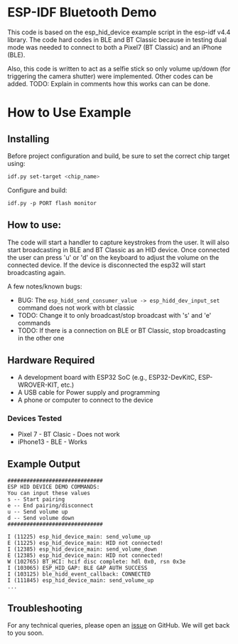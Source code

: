 # ESP-IDF Bluetooth Demo
This code is based on the esp_hid_device example script in the esp-idf v4.4 library. The code hard codes in BLE and BT Classic because in testing dual mode was needed to connect to both a Pixel7 (BT Classic) and an iPhone (BLE).   

Also, this code is written to act as a selfie stick so only volume up/down (for triggering the camera shutter) were implemented. Other codes can be added. TODO: Explain in comments how this works can can be done.

# How to Use Example
## Installing
Before project configuration and build, be sure to set the correct chip target using:

```bash
idf.py set-target <chip_name>
```

Configure and build:
```
idf.py -p PORT flash monitor
```
## How to use:
The code will start a handler to capture keystrokes from the user. It will also start broadcasting in BLE and BT Classic as an HID device. Once connected the user can press 'u' or 'd' on the keyboard to adjust the volume on the connected device. If the device is disconnected the esp32 will start broadcasting again.

A few notes/known bugs:
- BUG: The `esp_hidd_send_consumer_value -> esp_hidd_dev_input_set` command does not work with bt classic
- TODO: Change it to only broadcast/stop broadcast with 's' and 'e' commands
- TODO: If there is a connection on BLE or BT Classic, stop broadcasting in the other one


## Hardware Required

* A development board with ESP32 SoC (e.g., ESP32-DevKitC, ESP-WROVER-KIT, etc.)
* A USB cable for Power supply and programming
* A phone or computer to connect to the device

### Devices Tested
* Pixel 7 - BT Clasic - Does not work
* iPhone13 - BLE - Works


## Example Output
```
##############################
ESP HID DEVICE DEMO COMMANDS:
You can input these values
s -- Start pairing
e -- End pairing/disconnect
u -- Send volume up
d -- Send volume down
##############################

I (11225) esp_hid_device_main: send_volume_up
E (11225) esp_hid_device_main: HID not connected!
I (12385) esp_hid_device_main: send_volume_down
E (12385) esp_hid_device_main: HID not connected!
W (102765) BT_HCI: hcif disc complete: hdl 0x0, rsn 0x3e
I (103065) ESP_HID_GAP: BLE GAP AUTH SUCCESS
I (103125) ble_hidd_event_callback: CONNECTED
I (111845) esp_hid_device_main: send_volume_up
...
```

## Troubleshooting

For any technical queries, please open an [issue](https://github.com/espressif/esp-idf/issues) on GitHub. We will get back to you soon.

